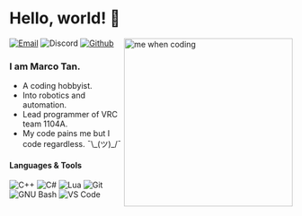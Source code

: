 # Hello, world! :wave:
<img align="right" src="https://media1.tenor.com/images/65491d68c2a6aab9ff638cb85ca8cfa2/tenor.gif?itemid=13656077" alt="me when coding" height="300">

[![Email](https://img.shields.io/badge/-Email-D14836?style=flat&logo=gmail&logoColor=white)](mailto:marco.tan.200405@gmail.com)
![Discord](https://img.shields.io/badge/-Extro%239092-7289DA?style=flat&logo=discord&logoColor=white "that do be my discord username doe")
[![Github](https://img.shields.io/badge/-Github-181717?style=flat&logo=github&logoColor=white "you are literally on it right now, wh?")](https://github.com/IonicArgon)  
### I am Marco Tan.
- A coding hobbyist.
- Into robotics and automation.
- Lead programmer of VRC team 1104A.
- My code pains me but I code regardless. ¯\\\_(ツ)_/¯
#### Languages & Tools
![C++](https://img.shields.io/badge/-C%2B%2B-00599C?style=flat&logo=c%2B%2B&logoColor=white) 
![C#](https://img.shields.io/badge/-C%23-239120?style=flat&logo=c-sharp&logoColor=white) 
![Lua](https://img.shields.io/badge/-Lua-2C2D72?style=flat&logo=lua&logoColor=white) 
![Git](https://img.shields.io/badge/-Git-F05032?style=flat&logo=git&logoColor=white)
![GNU Bash](https://img.shields.io/badge/-Bash-4EAA25?style=flat&logo=gnu-bash&logoColor=white) 
![VS Code](https://img.shields.io/badge/-Visual%20Studio%20Code-007ACC?style=flat&logo=visual-studio-code&logoColor=white)  

